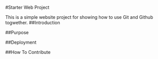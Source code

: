 #Starter Web Project

This is a simple website project for showing how to use Git and Github togwether.
##Introduction

##Purpose

##Deployment

##How To Contribute